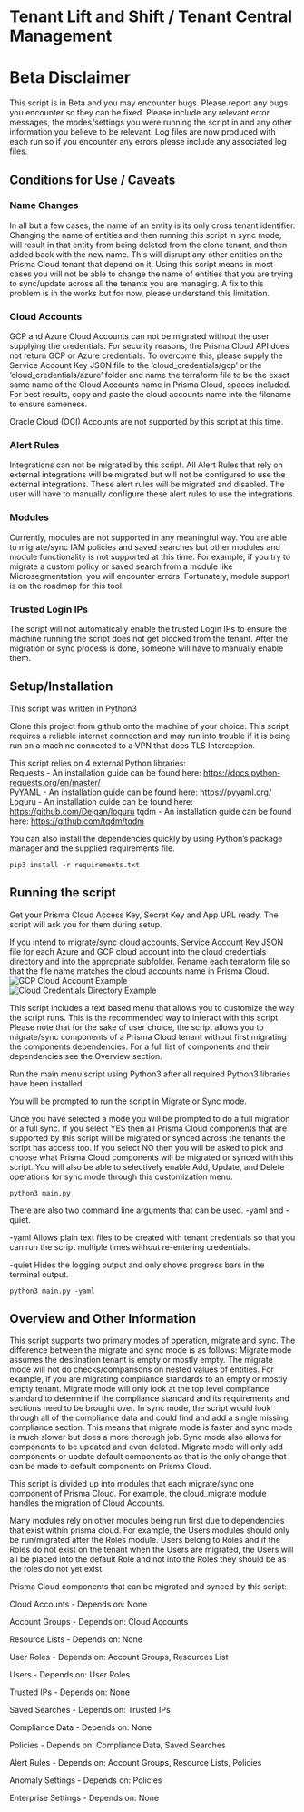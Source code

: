 # Tenant Lift and Shift / Tenant Central Management

# Beta Disclaimer

This script is in Beta and you may encounter bugs. Please report any bugs you encounter so they can be fixed. Please include any relevant error messages, the modes/settings you were running the script in and any other information you believe to be relevant. Log files are now produced with each run so if you encounter any errors please include any associated log files.

## Conditions for Use / Caveats

### Name Changes

In all but a few cases, the name of an entity is its only cross tenant identifier. Changing the name of entities and then running this script in sync mode, will result in that entity from being deleted from the clone tenant, and then added back with the new name. This will disrupt any other entities on the Prisma Cloud tenant that depend on it. Using this script means in most cases you will not be able to change the name of entities that you are trying to sync/update across all the tenants you are managing. A fix to this problem is in the works but for now, please understand this limitation.

### Cloud Accounts

GCP and Azure Cloud Accounts can not be migrated without the user supplying the credentials. For security reasons, the Prisma Cloud API does not return GCP or Azure credentials. To overcome this, please supply the Service Account Key JSON file to the ‘cloud_credentials/gcp’ or the ‘cloud_credentials/azure’ folder and name the terraform file to be the exact same name of the Cloud Accounts name in Prisma Cloud, spaces included. For best results, copy and paste the cloud accounts name into the filename to ensure sameness.

Oracle Cloud (OCI) Accounts are not supported by this script at this time.

### Alert Rules

Integrations can not be migrated by this script. All Alert Rules that rely on external integrations will be migrated but will not be configured to use the external integrations. These alert rules will be migrated and disabled. The user will have to manually configure these alert rules to use the integrations.

### Modules

Currently, modules are not supported in any meaningful way. You are able to migrate/sync IAM policies and saved searches but other modules and module functionality is not supported at this time. For example, if you try to migrate a custom policy or saved search from a module like Microsegmentation, you will encounter errors.  Fortunately, module support is on the roadmap for this tool.

### Trusted Login IPs

The script will not automatically enable the trusted Login IPs to ensure the machine running the script does not get blocked from the tenant. After the migration or sync process is done, someone will have to manually enable them.

## Setup/Installation

This script was written in Python3

Clone this project from github onto the machine of your choice. This script requires a reliable internet connection and may run into trouble if it is being run on a machine connected to a VPN that does TLS Interception.

This script relies on 4 external Python libraries:  
Requests - An installation guide can be found here: https://docs.python-requests.org/en/master/  
PyYAML - An installation guide can be found here: https://pyyaml.org/  
Loguru - An installation guide can be found here: https://github.com/Delgan/loguru
tqdm - An installation guide can be found here: https://github.com/tqdm/tqdm

You can also install the dependencies quickly by using Python’s package manager and the supplied requirements file.

`pip3 install -r requirements.txt`

## Running the script 

Get your Prisma Cloud Access Key, Secret Key and App URL ready. The script will ask you for them during setup.

If you intend to migrate/sync cloud accounts, Service Account Key JSON file for each Azure and GCP cloud account into the cloud credentials directory and into the appropriate subfolder. Rename each terraform file so that the file name matches the cloud accounts name in Prisma Cloud.  
![GCP Cloud Account Example](https://github.com/adam-hamsuth/pc-migration-managment/blob/main/images/gcp_cloud_account.png?raw=true)  
![Cloud Credentials Directory Example](https://github.com/adam-hamsuth/pc-migration-managment/blob/main/images/cloud_cred_dir.png?raw=true) 

This script includes a text based menu that allows you to customize the way the script runs. This is the recommended way to interact with this script. Please note that for the sake of user choice, the script allows you to migrate/sync components of a Prisma Cloud tenant without first migrating the components dependencies. For a full list of components and their dependencies see the Overview section. 

Run the main menu script using Python3 after all required Python3 libraries have been installed.

You will be prompted to run the script in Migrate or Sync mode.

Once you have selected a mode you will be prompted to do a full migration or a full sync. If you select YES then all Prisma Cloud components that are supported by this script will be migrated or synced across the tenants the script has access too. If you select NO then you will be asked to pick and choose what Prisma Cloud components will be migrated or synced with this script. You will also be able to selectively enable Add, Update, and Delete operations for sync mode through this customization menu.

`python3 main.py`

There are also two command line arguments that can be used. -yaml and -quiet.

-yaml Allows plain text files to be created with tenant credentials so that you can run the script multiple times without re-entering credentials.

-quiet Hides the logging output and only shows progress bars in the terminal output.

`python3 main.py -yaml`

## Overview and Other Information

This script supports two primary modes of operation, migrate and sync. The difference between the migrate and sync mode is as follows: Migrate mode assumes the destination tenant is empty or mostly empty. The migrate mode will not do checks/comparisons on nested values of entities. For example, if you are migrating compliance standards to an empty or mostly empty tenant. Migrate mode will only look at the top level compliance standard to determine if the compliance standard and its requirements and sections need to be brought over. In sync mode, the script would look through all of the compliance data and could find and add a single missing compliance section. This means that migrate mode is faster and sync mode is much slower but does a more thorough job. Sync mode also allows for components to be updated and even deleted. Migrate mode will only add components or update default components as that is the only change that can be made to default components on Prisma Cloud.

This script is divided up into modules that each migrate/sync one component of Prisma Cloud. For example, the cloud_migrate module handles the migration of Cloud Accounts.

Many modules rely on other modules being run first due to dependencies that exist within prisma cloud. For example, the Users modules should only be run/migrated after the Roles module. Users belong to Roles and if the Roles do not exist on the tenant when the Users are migrated, the Users will all be placed into the default Role and not into the Roles they should be as the roles do not yet exist.

Prisma Cloud components that can be migrated and synced by this script:

Cloud Accounts - 	Depends on: None

Account Groups - 	Depends on: Cloud Accounts

Resource Lists - 	Depends on: None

User Roles - 		Depends on: Account Groups, Resources List

Users - 		Depends on: User Roles

Trusted IPs - 		Depends on: None

Saved Searches -	Depends on: Trusted IPs

Compliance Data -	Depends on: None

Policies - 		Depends on: Compliance Data, Saved Searches

Alert Rules - 		Depends on: Account Groups, Resource Lists, Policies

Anomaly Settings - 	Depends on: Policies

Enterprise Settings - 	Depends on: None
